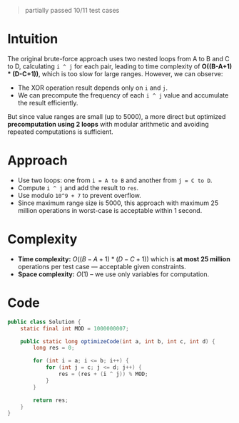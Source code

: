> partially passed 10/11 test cases
# Intuition

The original brute-force approach uses two nested loops from A to B and C to D, calculating `i ^ j` for each pair, leading to time complexity of **O((B-A+1) \* (D-C+1))**, which is too slow for large ranges. However, we can observe:

* The XOR operation result depends only on `i` and `j`.
* We can precompute the frequency of each `i ^ j` value and accumulate the result efficiently.

But since value ranges are small (up to 5000), a more direct but optimized **precomputation using 2 loops** with modular arithmetic and avoiding repeated computations is sufficient.

# Approach

* Use two loops: one from `i = A to B` and another from `j = C to D`.
* Compute `i ^ j` and add the result to `res`.
* Use modulo `10^9 + 7` to prevent overflow.
* Since maximum range size is 5000, this approach with maximum 25 million operations in worst-case is acceptable within 1 second.

# Complexity

* **Time complexity:** $O((B - A + 1) * (D - C + 1))$ which is **at most 25 million** operations per test case — acceptable given constraints.
* **Space complexity:** $O(1)$ – we use only variables for computation.

# Code

```java
public class Solution {
    static final int MOD = 1000000007;

    public static long optimizeCode(int a, int b, int c, int d) {
        long res = 0;

        for (int i = a; i <= b; i++) {
            for (int j = c; j <= d; j++) {
                res = (res + (i ^ j)) % MOD;
            }
        }

        return res;
    }
}
```


